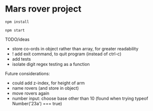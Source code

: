 # Mars rover project

```
npm install
```

```
npm start
```

TODO/ideas
- store co-ords in object rather than array, for greater readability
- ! add exit command, to quit program (instead of ctrl-c)
- add tests
- isolate digit regex testing as a function

Future considerations:
- could add z-index, for height of arm
- name rovers (and store in object)
- move rovers again
- number input: choose base other than 10 (found when trying typeof Number('23a') === true)